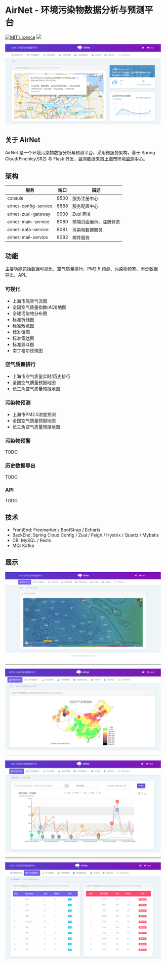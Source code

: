 # AirNet - 环境污染物数据分析与预测平台
[![MIT Licence](https://badges.frapsoft.com/os/mit/mit.svg?v=103)](https://opensource.org/licenses/mit-license.php)
![](https://img.shields.io/badge/language-Java-orange.svg)

![](/img/index.png)

## 关于 AirNet

AirNet 是一个环境污染物数据分析与预测平台，采用微服务架构，基于 Spring Cloud(Finchley.SR2) 与 Flask 开发，监测数据来自[上海市环境监测中心](http://219.233.250.38/aqi/SiteAQI/SiteAQI)。

## 架构

| 服务                  | 端口 | 描述                 |
| --------------------- | ---- | -------------------- |
| consule | 8500 | 服务注册中心 |
| airnet-config-service | 8888 | 服务配置中心         |
| airnet-zuul-gateway   | 9000 | Zuul 网关            |
| airnet-main-service   | 8080 | 前端页面展示、注册登录 |
| airnet-data-service   | 8081 | 污染物数据服务     |
| airnet-mail-service | 8082 | 邮件服务 |


## 功能

主要功能包括数据可视化、空气质量排行、PM2.5 预测、污染物预警、历史数据导出、API。

### 可视化

- 上海市高空气流图
- 全国空气质量指数(AQI)地图
- 全球污染物分布图
- 标准折线图
- 标准散点图
- 标准饼图
- 标准雷达图
- 标准漏斗图
- 南丁格尔玫瑰图

### 空气质量排行

- 上海市空气质量实时/历史排行
- 全国空气质量预报地图
- 长三角空气质量预报地图


### 污染物预测

- 上海市PM2.5浓度预测
- 全国空气质量预报地图
- 长三角空气质量预报地图

### 污染物预警

TODO

### 历史数据导出

TODO

### API

TODO

## 技术

- FrontEnd: Freemarker / BootStrap / Echarts
- BackEnd: Spring Cloud Config / Zuul / Feign / Hystrix / Quartz / Mybatis
- DB: MySQL / Redis
- MQ: Kafka

## 展示

![](/img/wind_map.png)

----------------------

![](/img/aqi_map.png)

----------------------

![](/img/line.png)

----------------------
![](/img/city_rank.png)





